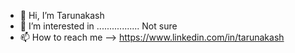 - 👋 Hi, I’m Tarunakash
- 👀 I’m interested in ................. Not sure
- 📫 How to reach me --> https://www.linkedin.com/in/tarunakash
